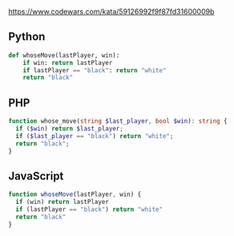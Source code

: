 https://www.codewars.com/kata/59126992f9f87fd31600009b

## Python
```python
def whoseMove(lastPlayer, win):
    if win: return lastPlayer
    if lastPlayer == "black": return "white"
    return "black"
```

## PHP
```php
function whose_move(string $last_player, bool $win): string {
  if ($win) return $last_player;
  if ($last_player == "black") return "white";
  return "black";
}
```

## JavaScript
```js
function whoseMove(lastPlayer, win) {
  if (win) return lastPlayer
  if (lastPlayer == "black") return "white"
  return "black"
}
```